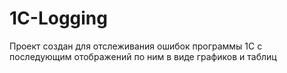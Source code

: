 # 1C-Logging
Проект создан для отслеживания ошибок программы 1С с последующим отображений по ним в виде графиков и таблиц
